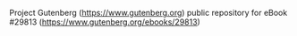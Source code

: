 Project Gutenberg (https://www.gutenberg.org) public repository for eBook #29813 (https://www.gutenberg.org/ebooks/29813)
